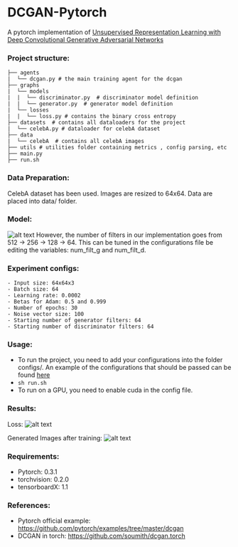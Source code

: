 # DCGAN-Pytorch

A pytorch implementation of [Unsupervised Representation Learning with Deep Convolutional Generative Adversarial Networks](https://arxiv.org/abs/1511.06434)

### Project structure:
```
├── agents
|  └── dcgan.py # the main training agent for the dcgan
├── graphs
|  └── models
|  |  └── discriminator.py  # discriminator model definition
|  |  └── generator.py  # generator model definition
|  └── losses
|  |  └── loss.py # contains the binary cross entropy 
├── datasets  # contains all dataloaders for the project
|  └── celebA.py # dataloader for celebA dataset
├── data
|  └── celebA  # contains all celebA images
├── utils # utilities folder containing metrics , config parsing, etc
├── main.py
├── run.sh
```

### Data Preparation:
CelebA dataset has been used. Images are resized to 64x64. Data are placed into data/ folder.

### Model:
![alt text](https://github.com/hagerrady13/DCGAN-Pytorch/blob/master/figures/gan_arch.png "Generator")
However, the number of filters in our implementation goes from 512 -> 256 -> 128 -> 64. This can be tuned in the configurations file be editing the variables: num_filt_g and num_filt_d.
### Experiment configs:
```
- Input size: 64x64x3
- Batch size: 64
- Learning rate: 0.0002
- Betas for Adam: 0.5 and 0.999
- Number of epochs: 30
- Noise vector size: 100
- Starting number of generator filters: 64
- Starting number of discriminator filters: 64
```
### Usage:
- To run the project, you need to add your configurations into the folder configs/. An example of the configurations that should be passed can be found [here](https://github.com/hagerrady13/DCGAN-Pytorch/blob/master/configs/dcgan_exp.json)
- ``` sh run.sh ```
- To run on a GPU, you need to enable cuda in the config file.

### Results:
Loss: 
![alt text](https://github.com/hagerrady13/DCGAN-Pytorch/blob/master/figures/loss.png "Loss during training")

Generated Images after training:
![alt text](https://github.com/hagerrady13/DCGAN-Pytorch/blob/master/figures/samples_epoch_63320.png "Generated Images")

### Requirements:
- Pytorch: 0.3.1
- torchvision: 0.2.0
- tensorboardX: 1.1


### References:
- Pytorch official example: https://github.com/pytorch/examples/tree/master/dcgan
- DCGAN in torch: https://github.com/soumith/dcgan.torch
